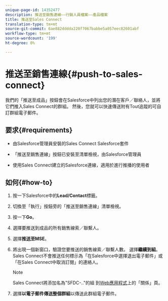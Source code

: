 ```yaml
---
unique-page-id: 14352477
description: 推送至銷售連線——行銷人員檔案——產品檔案
title: 推送至Sales Connect
translation-type: tm+mt
source-git-commit: 6ae882dddda220f7067babbe5a057eec82601abf
workflow-type: tm+mt
source-wordcount: '199'
ht-degree: 0%

---
```



# 推送至銷售連線{#push-to-sales-connect}

我們的「推送至成品」按鈕會在Salesforce中列出您的潛在客戶／聯絡人，並將它們推入Sales Connect的群組。 然後，您就可以快速傳送附有Tout追蹤的可自訂群組電子郵件。

## 要求{#requirements}

* 由Salesforce管理員安裝的Sales Connect Salesforce套件

* 「推送至銷售連線」按鈕已安裝至清單檢視，由Salesforce管理員

* 使用Sales Connect建立的Salesforce連線，適用於進行推播的使用者

## 如何{#how-to}

1. 按一下Salesforce中的&#x200B;**Lead/Contact**&#x200B;標籤。
1. 切換至「執行」按鈕旁的「推送至銷售連線」清單檢視。
1. 按一下&#x200B;**Go**。
1. 選擇要推送到成品的所有銷售線索／聯繫人。
1. 選擇&#x200B;**推送至MSE**。
1. 將出現一個新窗口，驗證您要推送的銷售線索／聯繫人數。 選擇&#x200B;**繼續到組**。 Sales Connect不會推送任何標示為「在Salesforce中選擇退出電子郵件」或「在Sales Connect中取消訂閱」的連絡人。

   >[!NOTE]
   >
   >Sales Connect將添加名為&quot;SFDC-..&quot;的組 到[Web應用程式](https://toutapp.com/login)上的「關係」頁。

1. 選擇&#x200B;**以電子郵件傳送整個群組**&#x200B;以傳送此群組電子郵件。
